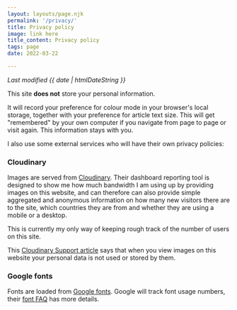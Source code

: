 ```yaml
---
layout: layouts/page.njk
permalink: '/privacy/'
title: Privacy policy
image: link here
title_content: Privacy policy
tags: page
date: 2022-03-22

---
```


_Last modified {{ date | htmlDateString }}_

This site __does not__ store your personal information.

It will record your preference for colour mode in your browser's local storage, together with your preference for article text size. This will get "remembered" by your own computer if you navigate from page to page or visit again. This information stays with you.

I also use some external services who will have their own privacy policies:

### Cloudinary

Images are served from [Cloudinary](https://cloudinary.com). Their dashboard reporting tool is designed to show me how much bandwidth I am using up by providing images on this website, and can therefore can also provide simple aggregated and anonymous information on how many new visitors there are to the site, which countries they are from and whether they are using a mobile or a desktop.

This is currently my only way of keeping rough track of the number of users on this site.

This [Cloudinary Support article](https://support.cloudinary.com/hc/en-us/articles/360020207811-Does-Cloudinary-Store-Any-Cookies-) says that when you view images on this website your personal data is not used or stored by them.

### Google fonts

Fonts are loaded from [Google fonts](https://fonts.google.com/). Google will track font usage numbers, their [font FAQ](https://developers.google.com/fonts/faq) has more details.